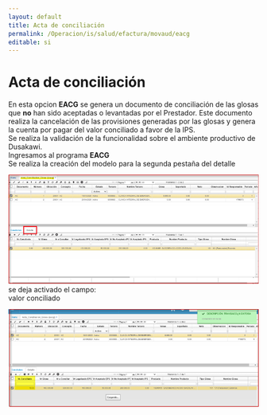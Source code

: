 ```yaml
---
layout: default
title: Acta de conciliación  
permalink: /Operacion/is/salud/efactura/movaud/eacg  
editable: si
---
```


# Acta de conciliación  

En esta opcion **EACG** se genera un documento de conciliación de las glosas que **no** han sido aceptadas o levantadas por el Prestador. Este documento realiza la cancelación de las provisiones generadas por las glosas y genera la cuenta por pagar del valor conciliado a favor de la IPS.  
Se realiza la validación de la funcionalidad sobre el ambiente productivo de Dusakawi.  
Ingresamos al programa **EACG**	 
Se realiza la creación del modelo para la segunda pestaña del detalle  


![](eacg1.png)  
se deja activado el campo:  
valor conciliado   

![](eacg2.png)  






